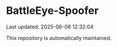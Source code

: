 # BattleEye-Spoofer

Last updated: 2025-06-08 12:32:04

This repository is automatically maintained.
